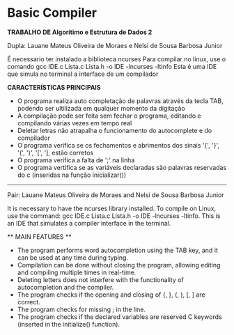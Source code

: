 # Basic Compiler

  **TRABALHO DE Algorítimo e Estrutura de Dados 2**
  
  Dupla: Lauane Mateus Oliveira de Moraes e Nelsi de Sousa Barbosa Junior

  É necessario ter instalado a biblioteca ncurses
  Para compilar no linux, use o comando gcc IDE.c Lista.c Lista.h -o IDE -lncurses -ltinfo
  Esta é uma IDE que simula no terminal a interface de um compilador
  
  **CARACTERÍSTICAS PRINCIPAIS**
  
  * O programa realiza auto completação de palavras através da tecla TAB, podendo ser ultilizada em qualquer momento da digitação
  * A compilação pode ser feita sem fechar o programa, editando e compilando várias vezes em tempo real
  * Deletar letras não atrapalha o funcionamento do autocomplete e do compilador
  * O programa verifica se os fechamentos e abrimentos dos sinais '{', '}', '(', ')', '[', '], estão corretos 
  * O programa verifica a falta de ';' na linha
  * O programa vertifica se as variáveis declaradas são palavras reservadas do c (inseridas na função inicializar())

  ------------------------------------------------------------------------------------------------

Pair: Lauane Mateus Oliveira de Moraes and Nelsi de Sousa Barbosa Junior

It is necessary to have the ncurses library installed.
To compile on Linux, use the command: gcc IDE.c Lista.c Lista.h -o IDE -lncurses -ltinfo.
This is an IDE that simulates a compiler interface in the terminal.

** MAIN FEATURES **

* The program performs word autocompletion using the TAB key, and it can be used at any time during typing.
* Compilation can be done without closing the program, allowing editing and compiling multiple times in real-time.
* Deleting letters does not interfere with the functionality of autocompletion and the compiler.
* The program checks if the opening and closing of {, }, (, ), [, ] are correct.
* The program checks for missing ; in the line.
* The program checks if the declared variables are reserved C keywords (inserted in the initialize() function).
